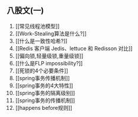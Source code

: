       
## 八股文(一)
  
1. [[常见线程池模型]]
2. [[Work-Stealing算法是什么?]]
3. [[什么是一致性哈希?]]
4. [[Redis 客户端 Jedis、lettuce 和 Redisson 对比]]
5. [[偏向锁,轻量级锁,重量级锁]] 
6. [[什么是FLP impossibility?]]
7. [[死锁的4个必要条件]]
8. [[spring事务传播机制]]
9. [[spring事务的4大特性]]
10. [[spring事务的隔离级别]]
11. [[spring事务的传播机制]]
12. [[happens before规则]]